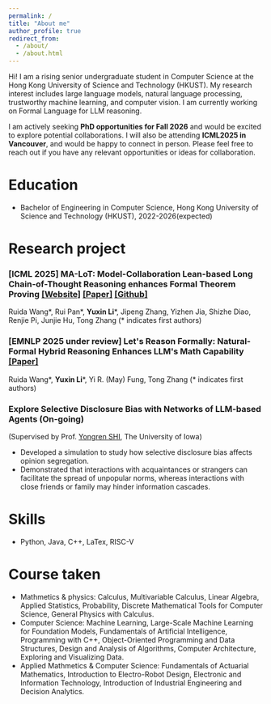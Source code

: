 ```yaml
---
permalink: /
title: "About me"
author_profile: true
redirect_from: 
  - /about/
  - /about.html
---
```


Hi! I am a rising senior undergraduate student in Computer Science at the Hong Kong University of Science and Technology (HKUST). My research interest includes large language models, natural language processing, trustworthy machine learning, and computer vision. I am currently working on Formal Language for LLM reasoning.  

I am actively seeking **PhD opportunities for Fall 2026** and would be excited to explore potential collaborations. I will also be attending **ICML2025 in Vancouver**, and would be happy to connect in person. Please feel free to reach out if you have any relevant opportunities or ideas for collaboration. 

Education
======
* Bachelor of Engineering in Computer Science, Hong Kong University of Science and Technology (HKUST),  2022-2026(expected)
  
Research project
======
### \[ICML 2025\] MA-LoT: Model-Collaboration Lean-based Long Chain-of-Thought Reasoning enhances Formal Theorem Proving [\[Website\]](https://ma-lot.github.io/) [\[Paper\]](https://arxiv.org/abs/2407.03203/ ) [\[Github\]](https://github.com/RickySkywalker/LeanOfThought-Official)
  Ruida Wang\*, Rui Pan\*, **Yuxin Li**\*, Jipeng Zhang, Yizhen Jia, Shizhe Diao, Renjie Pi, Junjie Hu, Tong Zhang (\* indicates first authors)

### \[EMNLP 2025 under review\] Let's Reason Formally: Natural-Formal Hybrid Reasoning Enhances LLM's Math Capability [\[Paper\]](https://arxiv.org/abs/2505.23703)
  Ruida Wang\*, **Yuxin Li**\*, Yi R. (May) Fung, Tong Zhang (\* indicates first authors)

### Explore Selective Disclosure Bias with Networks of LLM-based Agents (On-going)
  (Supervised by Prof. [Yongren SHI](https://sociology.uiowa.edu/people/yongren-shi), The University of Iowa)
  * Developed a simulation to study how selective disclosure bias affects opinion segregation.
  * Demonstrated that interactions with acquaintances or strangers can facilitate the spread of unpopular norms, whereas interactions with close 
friends or family may hinder information cascades.

Skills
======
* Python, Java, C++, LaTex, RISC-V

Course taken
======
* Mathmetics & physics: Calculus, Multivariable Calculus, Linear Algebra, Applied Statistics, Probability, Discrete Mathematical Tools for Computer Science, General Physics with Calculus.
* Computer Science: Machine Learning, Large-Scale Machine Learning for Foundation Models, Fundamentals of Artificial Intelligence, Programming with C++, Object-Oriented Programming and Data Structures, Design and Analysis of Algorithms, Computer Architecture, Exploring and Visualizing Data. 
* Applied Mathmetics & Computer Science: Fundamentals of Actuarial Mathematics, Introduction to Electro-Robot Design, Electronic and Information Technology, Introduction of Industrial Engineering and Decision Analytics.
